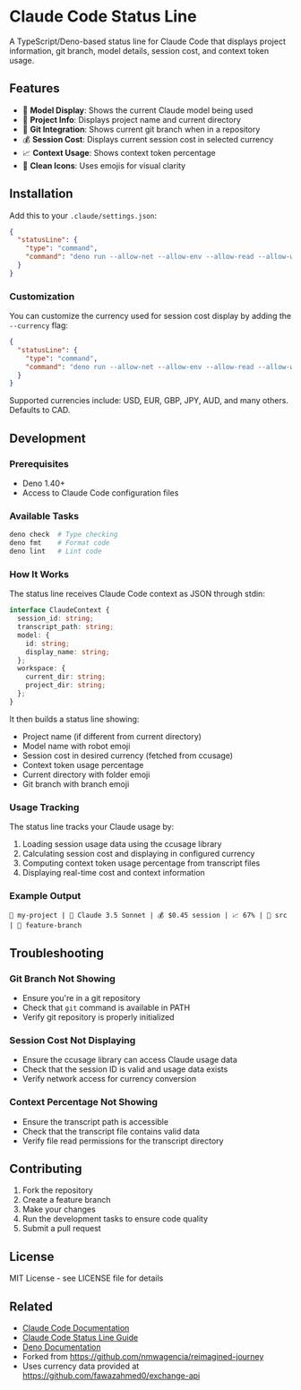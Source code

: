# Claude Code Status Line

A TypeScript/Deno-based status line for Claude Code that displays project information, git branch, model details, session cost, and context token usage.

## Features

- 🤖 **Model Display**: Shows the current Claude model being used
- 📁 **Project Info**: Displays project name and current directory
- 🌿 **Git Integration**: Shows current git branch when in a repository
- 💰 **Session Cost**: Displays current session cost in selected currency
- 📈 **Context Usage**: Shows context token percentage
- 🎨 **Clean Icons**: Uses emojis for visual clarity

## Installation

Add this to your `.claude/settings.json`:

```json
{
  "statusLine": {
    "type": "command",
    "command": "deno run --allow-net --allow-env --allow-read --allow-write --allow-run --allow-sys jsr:@wyattjoh/claude-status-line@0.2.0"
  }
}
```

### Customization

You can customize the currency used for session cost display by adding the `--currency` flag:

```json
{
  "statusLine": {
    "type": "command",
    "command": "deno run --allow-net --allow-env --allow-read --allow-write --allow-run --allow-sys jsr:@wyattjoh/claude-status-line@0.2.0 --currency USD"
  }
}
```

Supported currencies include: USD, EUR, GBP, JPY, AUD, and many others. Defaults to CAD.

## Development

### Prerequisites

- Deno 1.40+
- Access to Claude Code configuration files

### Available Tasks

```bash
deno check  # Type checking
deno fmt    # Format code
deno lint   # Lint code
```

### How It Works

The status line receives Claude Code context as JSON through stdin:

```typescript
interface ClaudeContext {
  session_id: string;
  transcript_path: string;
  model: {
    id: string;
    display_name: string;
  };
  workspace: {
    current_dir: string;
    project_dir: string;
  };
}
```

It then builds a status line showing:

- Project name (if different from current directory)
- Model name with robot emoji
- Session cost in desired currency (fetched from ccusage)
- Context token usage percentage
- Current directory with folder emoji
- Git branch with branch emoji

### Usage Tracking

The status line tracks your Claude usage by:

1. Loading session usage data using the ccusage library
2. Calculating session cost and displaying in configured currency
3. Computing context token usage percentage from transcript files
4. Displaying real-time cost and context information

### Example Output

```
📁 my-project | 🤖 Claude 3.5 Sonnet | 💰 $0.45 session | 📈 67% | 📂 src | 🌿 feature-branch
```

## Troubleshooting

### Git Branch Not Showing

- Ensure you're in a git repository
- Check that `git` command is available in PATH
- Verify git repository is properly initialized

### Session Cost Not Displaying

- Ensure the ccusage library can access Claude usage data
- Check that the session ID is valid and usage data exists
- Verify network access for currency conversion

### Context Percentage Not Showing

- Ensure the transcript path is accessible
- Check that the transcript file contains valid data
- Verify file read permissions for the transcript directory

## Contributing

1. Fork the repository
2. Create a feature branch
3. Make your changes
4. Run the development tasks to ensure code quality
5. Submit a pull request

## License

MIT License - see LICENSE file for details

## Related

- [Claude Code Documentation](https://docs.anthropic.com/en/docs/claude-code)
- [Claude Code Status Line Guide](https://docs.anthropic.com/en/docs/claude-code/statusline)
- [Deno Documentation](https://deno.land/manual)
- Forked from https://github.com/nmwagencia/reimagined-journey
- Uses currency data provided at https://github.com/fawazahmed0/exchange-api
